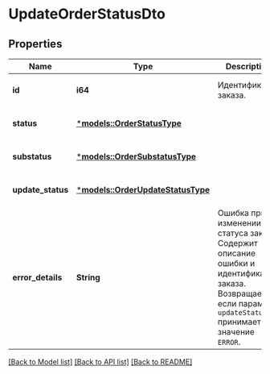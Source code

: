 # UpdateOrderStatusDto

## Properties
Name | Type | Description | Notes
------------ | ------------- | ------------- | -------------
**id** | **i64** | Идентификатор заказа. | [optional] [default to None]
**status** | [***models::OrderStatusType**](OrderStatusType.md) |  | [optional] [default to None]
**substatus** | [***models::OrderSubstatusType**](OrderSubstatusType.md) |  | [optional] [default to None]
**update_status** | [***models::OrderUpdateStatusType**](OrderUpdateStatusType.md) |  | [optional] [default to None]
**error_details** | **String** | Ошибка при изменении статуса заказа. Содержит описание ошибки и идентификатор заказа.  Возвращается, если параметр `updateStatus` принимает значение `ERROR`.  | [optional] [default to None]

[[Back to Model list]](../README.md#documentation-for-models) [[Back to API list]](../README.md#documentation-for-api-endpoints) [[Back to README]](../README.md)


